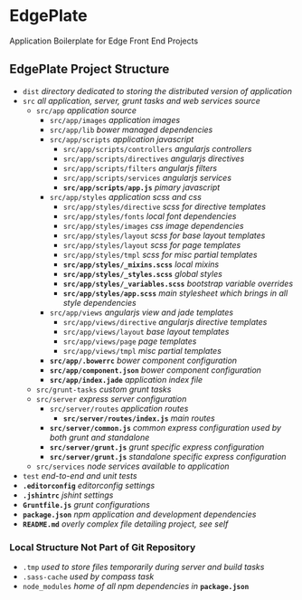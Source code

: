 # EdgePlate

Application Boilerplate for Edge Front End Projects

## EdgePlate Project Structure
 
- `dist` *directory dedicated to storing the distributed version of application*
- `src` *all application, server, grunt tasks and web services source*
    - `src/app` *application source*
        - `src/app/images` *application images*
        - `src/app/lib` *bower managed dependencies*
        - `src/app/scripts` *application javascript*
            - `src/app/scripts/controllers` *angularjs controllers*
            - `src/app/scripts/directives` *angularjs directives*
            - `src/app/scripts/filters` *angularjs filters*
            - `src/app/scripts/services` *angularjs services*
            - **`src/app/scripts/app.js`** *pimary javascript*
        - `src/app/styles` *application scss and css*
            - `src/app/styles/directive` *scss for directive templates*
            - `src/app/styles/fonts` *local font dependencies*
            - `src/app/styles/images` *css image dependencies*
            - `src/app/styles/layout` *scss for base layout templates*
            - `src/app/styles/layout` *scss for page templates*
            - `src/app/styles/tmpl` *scss for misc partial templates*
            - **`src/app/styles/_mixins.scss`** *local mixins*
            - **`src/app/styles/_styles.scss`** *global styles*
            - **`src/app/styles/_variables.scss`** *bootstrap variable overrides*
            - **`src/app/styles/app.scss`** *main stylesheet which brings in all style dependencies*
        - `src/app/views` *angularjs view and jade templates*
            - `src/app/views/directive` *angularjs directive templates*
            - `src/app/views/layout` *base layout templates*
            - `src/app/views/page` *page templates*
            - `src/app/views/tmpl` *misc partial templates*
        - **`src/app/.bowerrc`** *bower component configuration*
        - **`src/app/component.json`** *bower component configuration*
        - **`src/app/index.jade`** *application index file*
    - `src/grunt-tasks` *custom grunt tasks*
    - `src/server` *express server configuration*
        - `src/server/routes` *application routes*
            - **`src/server/routes/index.js`** *main routes*
        - **`src/server/common.js`** *common express configuration used by both grunt and standalone*
        - **`src/server/grunt.js`** *grunt specific express configuration*
        - **`src/server/grunt.js`** *standalone specific express configuration*
    - `src/services` *node services available to application*
- `test` *end-to-end and unit tests*
- **`.editorconfig`** *editorconfig settings*
- **`.jshintrc`** *jshint settings*
- **`Gruntfile.js`** *grunt configurations*
- **`package.json`** *npm application and development dependencies*
- **`README.md`** *overly complex file detailing project, see self*

### Local Structure Not Part of Git Repository

- `.tmp` *used to store files temporarily during server and build tasks*
- `.sass-cache` *used by compass task*
- `node_modules` *home of all npm dependencies in* **`package.json`**
